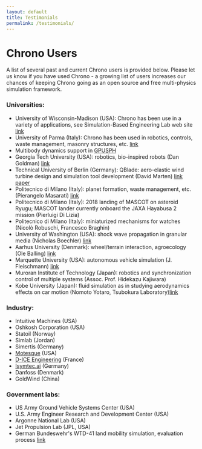 ```yaml
---
layout: default
title: Testimonials
permalink: /testimonials/
---
```


# Chrono Users

A list of several past and current Chrono users is provided below. Please let us know if you have used Chrono - a growing list of users increases our chances of keeping Chrono going as an open source and free multi-physics simulation framework.

### Universities:
- University of Wisconsin-Madison (USA): Chrono has been use in a variety of applications, see Simulation-Based Engineering Lab web site [link](http://sbel.wisc.edu/)
- University of Parma (Italy): Chrono has been used in robotics, controls, waste management, masonry structures, etc. [link](http://www.chronoengine.info/tasora/)
- Multibody dynamics support in [GPUSPH](http://www.gpusph.org/about/)
- Georgia Tech University (USA): robotics, bio-inspired robots (Dan Goldman) [link](http://crablab.gatech.edu/)
- Technical University of Berlin (Germany): QBlade: aero-elastic wind turbine design and simulation tool development (David Marten) [link](https://sourceforge.net/projects/qblade/) [paper](https://www.researchgate.net/publication/312254454_Validation_and_comparison_of_a_newly_developed_aeroelastic_design_code_for_VAWT)
- Politecnico di Milano (Italy): planet formation, waste management, etc. (Pierangelo Masarati) [link](https://home.aero.polimi.it/masarati/)
- Politecnico di Milano (Italy): 2018 landing of MASCOT on asteroid Ryugu; MASCOT lander currently onboard the JAXA Hayabusa 2 mission (Pierluigi Di Lizia)
- Politecnico di Milano (Italy): miniaturized mechanisms for watches (Nicolò Robuschi, Francesco Braghin) 
- University of Washington (USA): shock wave propagation in granular media (Nicholas Boechler) [link](https://www.engr.washington.edu/facresearch/newfaculty/2013/nicholasboechler.html)
- Aarhus University (Denmark): wheel/terrain interaction, agroecology (Ole Balling) [link](http://pure.au.dk/portal/en/oba@iha.dk)
- Marquette University (USA): autonomous vehicle simulation (J. Fleischmann) [link](http://www.marquette.edu/mechanical-engineering/fleischmann-jonathan.php)
- Muroran Institute of Technology (Japan): robotics and synchronization control of multiple systems (Assoc. Prof. Hidekazu Kajiwara)
- Kobe University (Japan): fluid simulation as in studying aerodynamics effects on car motion (Nomoto Yotaro, Tsubokura Laboratory)[link](http://www.lab.kobe-u.ac.jp/csi-cfd/index_e.html)

### Industry:
- Intuitive Machines (USA)
- Oshkosh Corporation (USA)
- Statoil (Norway)
- Simlab (Jordan)
- Simertis (Germany)
- [Motesque](http://www.motesque.com) (USA)
- [D-ICE Engineering](http://www.dice-engineering.com) (France)
- [Isymtec.ai](https://www.isymtec.ai) (Germany)
- Danfoss (Denmark)
- GoldWind (China)

### Government labs: 
- US Army Ground Vehicle Systems Center (USA)
- U.S. Army Engineer Research and Development Center (USA)
- Argonne National Lab (USA)
- Jet Propulsion Lab (JPL, USA)
- German Bundeswehr's WTD-41 land mobility simulation, evaluation process [link](http://www.baainbw.de/portal/a/baain/!ut/p/c4/04_SB8K8xLLM9MSSzPy8xBz9CP3I5EyrpHK9pMTEzDy9lMzUvOKSYr3ykhQTQ72C_KKSosRM_YJsR0UALcHk4A!!/)




